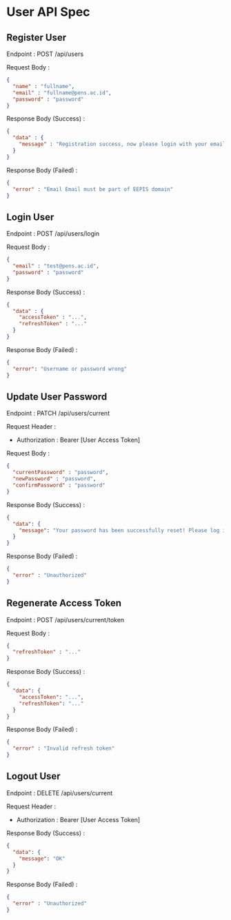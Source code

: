 # User API Spec

## Register User

Endpoint : POST /api/users

Request Body :

```json
{
  "name" : "fullname",
  "email" : "fullname@pens.ac.id",
  "password" : "password"
}
```

Response Body (Success) :

```json
{
  "data" : {
    "message" : "Registration success, now please login with your email."
  }
}
```

Response Body (Failed) :

```json
{
  "error" : "Email Email must be part of EEPIS domain"
}
```

## Login User

Endpoint : POST /api/users/login

Request Body :

```json
{
  "email" : "test@pens.ac.id",
  "password" : "password"
}
```

Response Body (Success) :

```json
{
  "data" : {
    "accessToken" : "...",
    "refreshToken" : "..."
  }
}
```

Response Body (Failed) :

```json
{
  "error": "Username or password wrong"
}
```

## Update User Password

Endpoint : PATCH /api/users/current

Request Header :
- Authorization : Bearer [User Access Token]

Request Body :

```json
{
  "currentPassword" : "password",
  "newPassword" : "password",
  "confirmPassword" : "password"
}
```

Response Body (Success) :

```json
{
  "data": {
    "message": "Your password has been successfully reset! Please log in again using your new credentials"
  }
}
```

Response Body (Failed) :

```json
{
  "error" : "Unauthorized"
}
```

## Regenerate Access Token

Endpoint : POST /api/users/current/token

Request Body :

```json
{
  "refreshToken" : "..."
}
```
Response Body (Success) :

```json
{
  "data": {
    "accessToken": "...",
    "refreshToken": "..."
  }
}
```

Response Body (Failed) :

```json
{
  "error" : "Invalid refresh token"
}
```

## Logout User

Endpoint : DELETE /api/users/current

Request Header :
- Authorization : Bearer [User Access Token]

Response Body (Success) :

```json
{
  "data": {
    "message": "OK"
  }
}
```

Response Body (Failed) :

```json
{
  "error" : "Unauthorized"
}
```